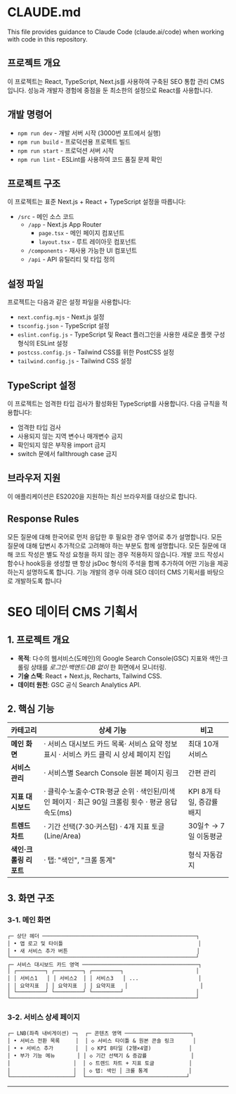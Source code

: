 # CLAUDE.md

This file provides guidance to Claude Code (claude.ai/code) when working with code in this repository.

## 프로젝트 개요

이 프로젝트는 React, TypeScript, Next.js를 사용하여 구축된 SEO 통합 관리 CMS입니다. 성능과 개발자 경험에 중점을 둔 최소한의 설정으로 React를 사용합니다.

## 개발 명령어

- `npm run dev` - 개발 서버 시작 (3000번 포트에서 실행)
- `npm run build` - 프로덕션용 프로젝트 빌드
- `npm run start` - 프로덕션 서버 시작
- `npm run lint` - ESLint를 사용하여 코드 품질 문제 확인

## 프로젝트 구조

이 프로젝트는
표준 Next.js + React + TypeScript 설정을 따릅니다:

- `/src` - 메인 소스 코드
  - `/app` - Next.js App Router
    - `page.tsx` - 메인 페이지 컴포넌트
    - `layout.tsx` - 루트 레이아웃 컴포넌트
  - `/components` - 재사용 가능한 UI 컴포넌트
  - `/api` - API 유틸리티 및 타입 정의

## 설정 파일

프로젝트는 다음과 같은 설정 파일을 사용합니다:

- `next.config.mjs` - Next.js 설정
- `tsconfig.json` - TypeScript 설정
- `eslint.config.js` - TypeScript 및 React 플러그인을 사용한 새로운 플랫 구성 형식의 ESLint 설정
- `postcss.config.js` - Tailwind CSS를 위한 PostCSS 설정
- `tailwind.config.js` - Tailwind CSS 설정

## TypeScript 설정

이 프로젝트는 엄격한 타입 검사가 활성화된 TypeScript를 사용합니다. 다음 규칙을 적용합니다:

- 엄격한 타입 검사
- 사용되지 않는 지역 변수나 매개변수 금지
- 확인되지 않은 부작용 import 금지
- switch 문에서 fallthrough case 금지

## 브라우저 지원

이 애플리케이션은 ES2020을 지원하는 최신 브라우저를 대상으로 합니다.

## Response Rules

모든 질문에 대해 한국어로 먼저 응답한 후 필요한 경우 영어로 추가 설명합니다.
모든 질문에 대해 답변시 추가적으로 고려해야 하는 부분도 함께 설명합니다.
모든 질문에 대해 코드 작성은 별도 작성 요청을 하지 않는 경우 적용하지 않습니다.
개발 코드 작성시 함수나 hook등을 생성할 땐 항상 jsDoc 형식의 주석을 함께 추가하여 어떤 기능을 제공하는지 설명하도록 합니다.
기능 개발의 경우 아래 SEO 데이터 CMS 기획서를 바탕으로 개발하도록 합니다

# SEO 데이터 CMS 기획서

## 1. 프로젝트 개요

- **목적**: 다수의 웹서비스(도메인)의 Google Search Console(GSC) 지표와 색인·크롤링 상태를 _로그인·백엔드·DB 없이_ 한 화면에서 모니터링.
- **기술 스택**: React + Next.js, Recharts, Tailwind CSS.
- **데이터 원천**: GSC 공식 Search Analytics API.

## 2. 핵심 기능

| 카테고리               | 상세 기능                                                                                        | 비고                      |
| ---------------------- | ------------------------------------------------------------------------------------------------ | ------------------------- |
| **메인 화면**          | · 서비스 대시보드 카드 목록· 서비스 요약 정보 표시 · 서비스 카드 클릭 시 상세 페이지 진입        | 최대 10개 서비스          |
| **서비스 관리**        | · 서비스별 Search Console 원본 페이지 링크                                                       | 간편 관리                 |
| **지표 대시보드**      | · 클릭수·노출수·CTR·평균 순위 · 색인된/미색인 페이지 · 최근 90일 크롤링 횟수 · 평균 응답속도(ms) | KPI 8개 타일, 증감률 배지 |
| **트렌드 차트**        | · 기간 선택(7·30·커스텀) · 4개 지표 토글(Line/Area)                                              | 30일↑ → 7일 이동평균      |
| **색인·크롤링 리포트** | · 탭: "색인", "크롤 통계"                                                                        | 형식 자동감지             |

## 3. 화면 구조

### 3-1. 메인 화면

```
┌─ 상단 헤더 ─────────────────────────────────────────────────┐
│ • 앱 로고 및 타이틀                                           │
│ • 새 서비스 추가 버튼                                         │
└───────────────────────────────────────────────────────────┘
┌─ 서비스 대시보드 카드 영역 ─────────────────────────────────────┐
│ ┌─────────┐ ┌─────────┐ ┌─────────┐                       │
│ │ 서비스1   │ │ 서비스2  │ │ 서비스3   │ ...                   │
│ │ 요약지표  │ │ 요약지표  │ │ 요약지표   │                       │
│ └─────────┘ └─────────┘ └─────────┘                       │
└───────────────────────────────────────────────────────────┘
```

### 3-2. 서비스 상세 페이지

```
┌─ LNB(좌측 내비게이션) ─┐  ┌─ 콘텐츠 영역 ─────────────────────┐
│ • 서비스 전환 목록     │  │ ◇ 서비스 타이틀 & 원본 콘솔 링크      │
│ • + 서비스 추가       │  │ ◇ KPI 8타일 (2행×4열)            │
│ • 부가 기능 메뉴       │ │ ◇ 기간 선택기 & 증감률              │
│                    │  │ ◇ 트렌드 차트 + 지표 토글           │
│                    │  │ ◇ 탭: 색인 │ 크롤 통계             │
└────────────────────┘  └────────────────────────────────┘

```

---
